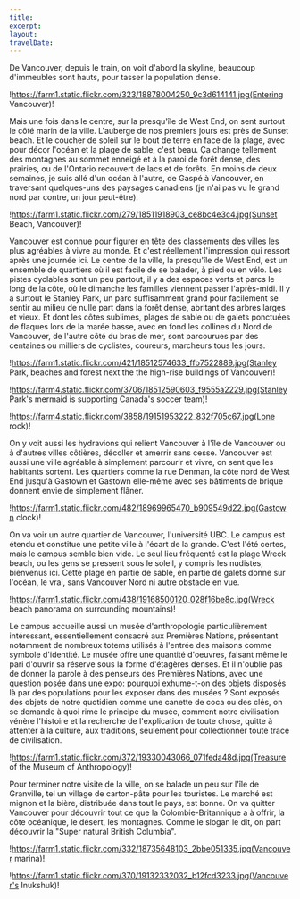 ```yaml
---
title: 
excerpt: 
layout: 
travelDate: 
---
```

De Vancouver, depuis le train, on voit d'abord la skyline, beaucoup d'immeubles sont hauts, pour tasser la population dense.

!https://farm1.static.flickr.com/323/18878004250_9c3d614141.jpg(Entering Vancouver)!

Mais une fois dans le centre, sur la presqu'île de West End, on sent surtout le côté marin de la ville. L'auberge de nos premiers jours est près de Sunset beach. Et le coucher de soleil sur le bout de terre en face de la plage, avec pour décor l'océan et la plage de sable, c'est beau. 
Ça change tellement des montagnes au sommet enneigé et à la paroi de forêt dense, des prairies, ou de l'Ontario recouvert de lacs et de forêts. En moins de deux semaines, je suis allé d'un océan à l'autre, de Gaspé à Vancouver, en traversant quelques-uns des paysages canadiens (je n'ai pas vu le grand nord par contre, un jour peut-être).

!https://farm1.static.flickr.com/279/18511918903_ce8bc4e3c4.jpg(Sunset Beach, Vancouver)!

Vancouver est connue pour figurer en tête des classements des villes les plus agréables à vivre au monde. Et c'est réellement l'impression qui ressort après une journée ici. Le centre de la ville, la presqu'île de West End, est un ensemble de quartiers où il est facile de se balader, à pied ou en vélo. Les pistes cyclables sont un peu partout, il y a des espaces verts et parcs le long de la côte, où le dimanche les familles viennent passer l'après-midi. Il y a surtout le Stanley Park, un parc suffisamment grand pour facilement se sentir au milieu de nulle part dans la forêt dense, abritant des arbres larges et vieux. Et dont les côtes sublimes, plages de sable ou de galets ponctuées de flaques lors de la marée basse, avec en fond les collines du Nord de Vancouver, de l'autre côté du bras de mer, sont parcourues par des centaines ou milliers de cyclistes, coureurs, marcheurs tous les jours.

!https://farm1.static.flickr.com/421/18512574633_ffb7522889.jpg(Stanley Park, beaches and forest next the the high-rise buildings of Vancouver)!

!https://farm4.static.flickr.com/3706/18512590603_f9555a2229.jpg(Stanley Park's mermaid is supporting Canada's soccer team)!

!https://farm4.static.flickr.com/3858/19151953222_832f705c67.jpg(Lone rock)!

On y voit aussi les hydravions qui relient Vancouver à l'île de Vancouver ou à d'autres villes côtières, décoller et amerrir sans cesse.
Vancouver est aussi une ville agréable à simplement parcourir et vivre, on sent que les habitants sortent. Les quartiers comme la rue Denman, la côte nord de West End jusqu'à Gastown et Gastown elle-même avec ses bâtiments de brique donnent envie de simplement flâner.

!https://farm1.static.flickr.com/482/18969965470_b909549d22.jpg(Gastown clock)!

On va voir un autre quartier de Vancouver, l'université UBC. Le campus est étendu et constitue une petite ville à l'écart de la grande. C'est l'été certes, mais le campus semble bien vide. Le seul lieu fréquenté est la plage Wreck beach, ou les gens se pressent sous le soleil, y compris les nudistes, bienvenus ici. Cette plage en partie de sable, en partie de galets donne sur l'océan, le vrai, sans Vancouver Nord ni autre obstacle en vue.

!https://farm1.static.flickr.com/438/19168500120_028f16be8c.jpg(Wreck beach panorama on surrounding mountains)!

Le campus accueille aussi un musée d'anthropologie particulièrement intéressant, essentiellement consacré aux Premières Nations, présentant notamment de nombreux totems utilisés à l'entrée des maisons comme symbole d'identité. Le musée offre une quantité d'oeuvres, faisant même le pari d'ouvrir sa réserve sous la forme d'étagères denses. Et il n'oublie pas de donner la parole à des penseurs des Premières Nations, avec une question posée dans une expo: pourquoi exhume-t-on des objets disposés là par des populations pour les exposer dans des musées ? Sont exposés des objets de notre quotidien comme une canette de coca ou des clés, on se demande à quoi rime le principe du musée, comment notre civilisation vénère l'histoire et la recherche de l'explication de toute chose, quitte à attenter à la culture, aux traditions, seulement pour collectionner toute trace de civilisation.

!https://farm1.static.flickr.com/372/19330043066_071feda48d.jpg(Treasure of the Museum of Anthropology)!

Pour terminer notre visite de la ville, on se balade un peu sur l'île de Granville, tel un village de carton-pâte pour les touristes. Le marché est mignon et la bière, distribuée dans tout le pays, est bonne.
On va quitter Vancouver pour découvrir tout ce que la Colombie-Britannique a à offrir, la côte océanique, le désert, les montagnes. Comme le slogan le dit, on part découvrir la "Super natural British Columbia".

!https://farm1.static.flickr.com/332/18735648103_2bbe051335.jpg(Vancouver marina)!

!https://farm1.static.flickr.com/370/19132332032_b12fcd3233.jpg(Vancouver's Inukshuk)!